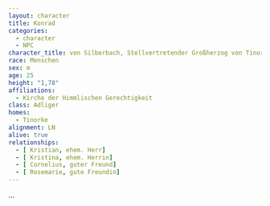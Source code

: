 ```yaml
---
layout: character
title: Konrad
categories:
  - character
  - NPC
character_title: von Silberbach, Stellvertretender Großherzog von Tinorland
race: Menschen
sex: m
age: 25
height: "1,78"
affiliations:
  - Kirche der Himmlischen Gerechtigkeit
class: Adliger
homes:
  - Tinorke
alignment: LN
alive: true
relationships:
  - [ Kristian, ehem. Herr]
  - [ Kristina, ehem. Herrin]
  - [ Cornelius, guter Freund]
  - [ Rosemarie, gute Freundin]
---
```


...